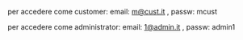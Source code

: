 per accedere come customer:
email: m@cust.it , 
passw: mcust

per accedere come administrator:
email: 1@admin.it , 
passw: admin1
